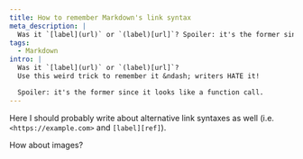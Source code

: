 ```yaml
---
title: How to remember Markdown's link syntax
meta_description: |
  Was it `[label](url)` or `(label)[url]`? Spoiler: it's the former since it looks like a function call.
tags:
  - Markdown
intro: |
  Was it `[label](url)` or `(label)[url]`?
  Use this weird trick to remember it &ndash; writers HATE it!

  Spoiler: it's the former since it looks like a function call.
---
```


Here I should probably write about alternative link syntaxes as well
(i.e. `<https://example.com>` and `[label][ref]`).

How about images?
